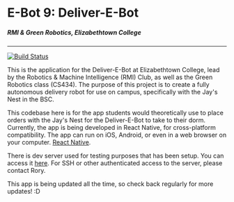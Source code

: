 # E-Bot 9: Deliver-E-Bot
##### RMI & Green Robotics, Elizabethtown College
-----

[![Build Status](https://travis-ci.org/pinecat/deliverebot.svg?branch=master)](https://travis-ci.org/pinecat/deliverebot)

This is the application for the Deliver-E-Bot at Elizabethtown College, lead by the Robotics & Machine Intelligence (RMI) Club, as well as the Green Robotics class (CS434).  The purpose of this project is to create a fully autonomous delivery robot for use on campus, specifically with the Jay's Nest in the BSC.

This codebase here is for the app students would theoretically use to place orders with the Jay's Nest for the Deliver-E-Bot to take to their dorm.  Currently, the app is being developed in React Native, for cross-platform compatibility.  The app can run on iOS, Android, or even in a web browser on your computer.  [React Native](https://facebook.github.io/react-native/).

There is dev server used for testing purposes that has been setup.  You can access it [here](http://botdev.etown.edu).  For SSH or other authenticated access to the server, please contact Rory.

This app is being updated all the time, so check back regularly for more updates! :D

